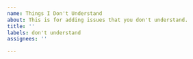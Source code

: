 ```yaml
---
name: Things I Don't Understand
about: This is for adding issues that you don't understand.
title: ''
labels: don't understand
assignees: ''

---
```



